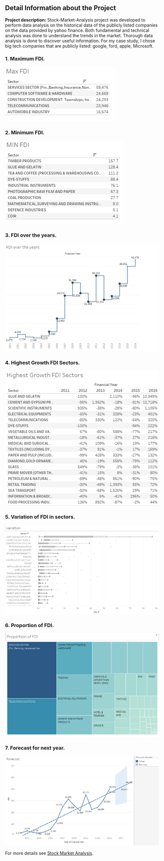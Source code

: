 ## Detail Information about the Project

**Project description:** Stock-Market-Analysis project was developed to perform data analysis on the historical data of the publicly listed companies on the data provided by yahoo finance.
Both fundamental and technical analysis was done to understand the trends in the market. Thorough data analysis is done to discover useful information.
For my case study, I chose big tech companies that are publicly listed: google, ford, apple, Microsoft.

### 1. Maximum FDI.

<img src="images/fdi_pic1.png?raw=true"/>

### 2. Minimum FDI.

<img src="images/fdi_pic2.png?raw=true"/>

### 3. FDI over the years.

<img src="images/fdi_pic3.png?raw=true"/>

### 4. Highest Growth FDI Sectors. 

<img src="images/fdi_pic4.png?raw=true"/>

### 5. Variation of FDI in sectors.

<img src="images/fdi_pic5.png?raw=true"/>

### 6. Proportion of FDI.

<img src="images/fdi_pic6.png?raw=true"/>

### 7. Forecast for next year.

<img src="images/fdi_pic7.png?raw=true"/>



For more details see [Stock Market Analysis](https://github.com/smit-collab/Tableau-Visualizations).
